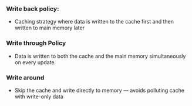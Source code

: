### Write back policy:
- Caching strategy where data is written to the cache first and then written to main memory later

### Write through Policy
- Data is written to both the cache and the main memory simultaneously on every update.

### Write around
- Skip the cache and write directly to memory — avoids polluting cache with write-only data

